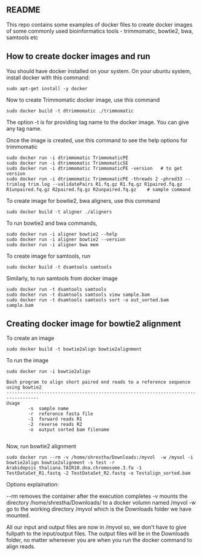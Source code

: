 ## README

This repo contains some examples of docker files to create docker images of some commonly used bioinformatics tools - trimmomatic, bowtie2, bwa, samtools etc

## How to create docker images and run

You should have docker installed on your system. On your ubuntu system, install docker with this command:
```
sudo apt-get install -y docker
```

Now to create Trimmomatic docker image, use this command
```
sudo docker build -t dtrimmomatic ./trimmomatic
```

The option -t is for providing tag name to the docker image. You can give any tag name.

Once the image is created, use this command to see the help options for trimmomatic

```
sudo docker run -i dtrimmomatic TrimmomaticPE
sudo docker run -i dtrimmomatic TrimmomaticSE
sudo docker run -i dtrimmomatic TrimmomaticPE -version   # to get version
sudo docker run -i dtrimmomatic TrimmomaticPE -threads 2 -phred33 --trimlog trim.log --validatePairs R1.fq.gz R1.fq.gz R1paired.fq.gz R1unpaired.fq.gz R2paired.fq.gz R2unpaired.fq.gz    # sample command
```

To create image for bowtie2, bwa aligners, use this command

```
sudo docker build -t aligner ./aligners
```

To run bowtie2 and bwa commands,
```
sudo docker run -i aligner bowtie2 --help
sudo docker run -i aligner bowtie2 --version
sudo docker run -i aligner bwa mem
```

To create image for samtools, run
```
sudo docker build -t dsamtools samtools
```

Similarly, to run samtools from docker image
```
sudo docker run -t dsamtools samtools
sudo docker run -t dsamtools samtools view sample.bam
sudo docker run -t dsamtools samtools sort -o out_sorted.bam sample.bam
```

## Creating docker image for bowtie2 alignment

To create an image

```
sudo docker build -t bowtie2align bowtie2alignment
```

To run the image
```
sudo docker run -i bowtie2align 

Bash program to align short paired end reads to a reference sequence using bowtie2
----------------------------------------------------------------------------------
Usage
		-s	sample name
		-r	reference fasta file
		-1	forward reads R1
		-2	reverse reads R2
		-o	output sorted bam filename


```

Now, run bowtie2 alignment

```
sudo docker run --rm -v /home/shrestha/Downloads:/myvol  -w /myvol -i bowtie2align bowtie2alignment -s test -r Arabidopsis_thaliana.TAIR10.dna.chromosome.3.fa -1 TestDataSet_R1.fastq -2 TestDataSet_R2.fastq -o Testalign_sorted.bam
```
Options explaination:

--rm	removes the container after the execution completes
-v	mounts the directory /home/shrestha/Downloads/ to a docker volumn named /myvol
-w	go to the working directory /myvol which is the Downloads folder we have mounted.

All our input and output files are now in /myvol so, we don't have to give fullpath to the input/output files. The output files will be in the Downloads folder, no matter whereever you are when  you run the docker command to align reads.
 




